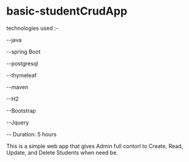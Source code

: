 # basic-studentCrudApp

technologies used :-

--java

--spring Boot

--postgresql

--thymeleaf

--maven

--H2

--Bootstrap

--Jquery

-- Duration: 5 hours

This is a simple web app that gives  Admin full contorl to Create, Read, Update, and Delete Students when need be.
